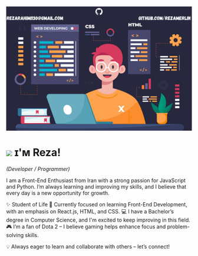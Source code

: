 <!--Banner-->
![merlincoder Banner Image](./assets/header.png)


<!--Header Name-->
# <img src="https://user-images.githubusercontent.com/74038190/216120981-b9507c36-0e04-4469-8e27-c99271b45ba5.png" width="30"/> ɪ'ᴍ Reza! 
*(Developer / Programmer)*
<br /> 


<!--Start Intro-->               
<p align="left">I am a Front-End Enthusiast from Iran with a strong passion for JavaScript and Python. I’m always learning and improving my skills, and I believe that every day is a new opportunity for growth. </p>


✨ Student of Life
🌱 Currently focused on learning Front-End Development, with an emphasis on React.js, HTML, and CSS.
💻 I have a Bachelor’s degree in Computer Science, and I'm excited to keep improving in this field.
🎮 I’m a fan of Dota 2 – I believe gaming helps enhance focus and problem-solving skills.

💡 Always eager to learn and collaborate with others – let’s connect!
<!--End Intro-->
